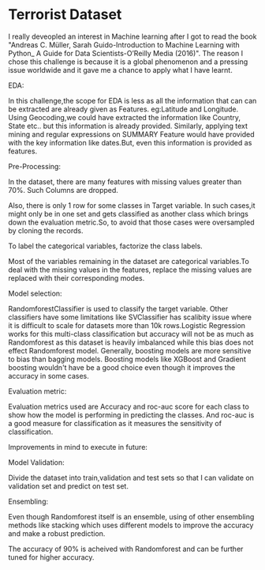 # Terrorist Dataset

I really deveopled an interest in Machine learning after I got to read the book 
"Andreas C. Müller, Sarah Guido-Introduction to Machine Learning with Python_ A Guide for Data Scientists-O’Reilly Media (2016)".
The reason I chose this challenge is because it is a global phenomenon and a pressing issue worldwide and it gave me a chance to apply what I have learnt.


EDA:

In this challenge,the scope for EDA is less as all the information that can can be extracted are already given as Features.
eg:Latitude and Longitude.
	Using Geocoding,we could have extracted the information like Country, State etc.. but this information is already provided. Similarly, 
    applying text mining and regular expressions on SUMMARY Feature would have provided with the key information like dates.But, even this information is provided as features. 
    
Pre-Processing:



In the dataset, there are many features with missing values greater than 70%. Such Columns are dropped.


Also, there is only 1 row for some classes in Target variable. In such cases,it might only be in one set and gets classified as another class which brings down the evaluation metric.So, to avoid that those cases were oversampled by cloning the records.

To label the categorical variables, factorize the class labels.


Most of the variables remaining in the dataset are categorical variables.To deal with the missing values in the features, replace the missing values are replaced with their corresponding modes.   

Model selection:


RandomforestClassifier is used to classify the target variable. Other classifiers have some limitations like SVClassifier has scalibity issue where it is difficult to scale for datasets more than 10k rows.Logistic Regression works for this multi-class classification but accuracy will not be as much as Randomforest as this dataset is heavily imbalanced while this bias does not effect Randomforest model.
Generally, boosting models are more sensitive to bias than bagging models.
Boosting models like XGBoost and Gradient boosting wouldn't have be a good choice even though it improves the accuracy in some cases.

Evaluation metric:


Evaluation metrics used are Accuracy and roc-auc score for each class to show how the model is performing in predicting the classes.
And roc-auc is a good measure for classification as it measures the sensitivity of classification. 


Improvements in mind to execute in future:

Model Validation:

Divide the dataset into train,validation and test sets so that I can validate on validation set and predict on test set.

Ensembling:


Even though Randomforest itself is an ensemble, using of other ensembling methods like stacking which uses different models to improve the accuracy and make a robust prediction.

The accuracy of 90% is acheived with Randomforest and can be further tuned for higher accuracy.
